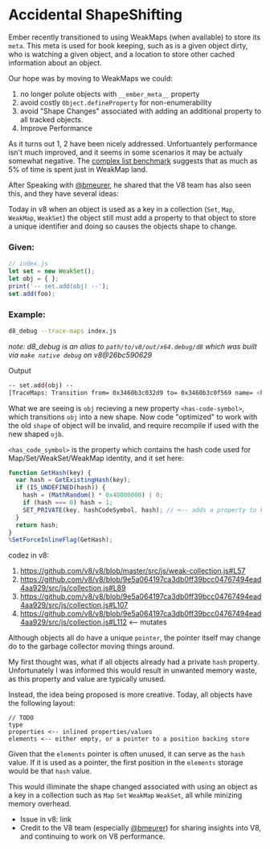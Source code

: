 # Accidental ShapeShifting

Ember recently transitioned to using WeakMaps (when available) to store its
`meta`. This meta is used for book keeping, such as is a given object dirty,
who is watching a given object, and a location to store other cached
information about an object.

Our hope was by moving to WeakMaps we could:

1. no longer polute objects with `__ember_meta__` property
2. avoid costly `Object.defineProperty` for non-enumerability
3. avoid "Shape Changes" associated with adding an additional property to all
   tracked objects.
4. Improve Performance

As it turns out 1, 2 have been nicely addressed. Unfortuantely performance
isn't much improved, and it seems in some scenarios it may be actualy somewhat
negative. The [complex list
benchmark](https://github.com/eviltrout/ember-performance/tree/master/benchmarks/render-complex-list)
suggests that as much as 5% of time is spent just in WeakMap land.

After Speaking with [@bmeurer](https://twitter.com/bmeurer), he shared that the
V8 team has also seen this, and they have several ideas:

Today in v8 when an object is used as a key in a collection (`Set`, `Map`,
`WeakMap`, `WeakSet`) the object still must add a property to that object to
store a unique identifier and doing so causes the objects shape to change.

### Given:
```js
// index.js
let set = new WeakSet();
let obj = { };
print('-- set.add(obj) --');
set.add(foo);
```

### Example:

```sh
d8_debug --trace-maps index.js
```
*note: d8_debug is an alias to `path/to/v8/out/x64.debug/d8` which was built via `make native debug` on v8@26bc590629*

Output
```sh
-- set.add(obj) --
[TraceMaps: Transition from= 0x3460b3c032d9 to= 0x3460b3c0f569 name= <hash_code_symbol> ]
```

What we are seeing is `obj` recieving a new property `<has-code-symbol>`, which
transitions `obj` into a new shape. Now code "optimized" to work with the old
`shape` of object will be invalid, and require recompile if used with the new shaped `ojb`.


`<has_code_symbol>` is the property which contains the hash code used for
Map/Set/WeakSet/WeakMap identity, and it set here:

```js
function GetHash(key) {
  var hash = GetExistingHash(key);
  if (IS_UNDEFINED(hash)) {
    hash = (MathRandom() * 0x40000000) | 0;
    if (hash === 0) hash = 1;
    SET_PRIVATE(key, hashCodeSymbol, hash); // <-- adds a property to key (our object)
  }
  return hash;
}
%SetForceInlineFlag(GetHash);
```

codez in v8:

1. https://github.com/v8/v8/blob/master/src/js/weak-collection.js#L57
2. https://github.com/v8/v8/blob/9e5a064197ca3db0ff39bcc04767494ead4aa929/src/js/collection.js#L89
3. https://github.com/v8/v8/blob/9e5a064197ca3db0ff39bcc04767494ead4aa929/src/js/collection.js#L107
4. https://github.com/v8/v8/blob/9e5a064197ca3db0ff39bcc04767494ead4aa929/src/js/collection.js#L112 <-- mutates

Although objects all do have a unique `pointer`, the pointer itself
may change do to the garbage collector moving things around.

My first thought was, what if all objects already had a private `hash`
property. Unfortunately I was informed this would result in unwanted memory
waste, as this property and value are typically unused.

Instead, the idea being proposed is more creative. Today, all objects have the following layout:

```
// TODO
type
properties <-- inlined properties/values
elements <-- either empty, or a pointer to a position backing store
```

Given that the `elements` pointer is often unused, it can serve as the `hash`
value. If it is used as a pointer, the first position in the `elements` storage
would be that `hash` value.

This would illiminate the shape changed associated with using an object as a
key in a collection such as `Map` `Set` `WeakMap` `WeakSet`, all while minizing
memory overhead.

* Issue in v8: link
* Credit to the V8 team (especially [@bmeurer](https://twitter.com/bmeurer)) for
sharing insights into V8, and continuing to work on V8 performance.

